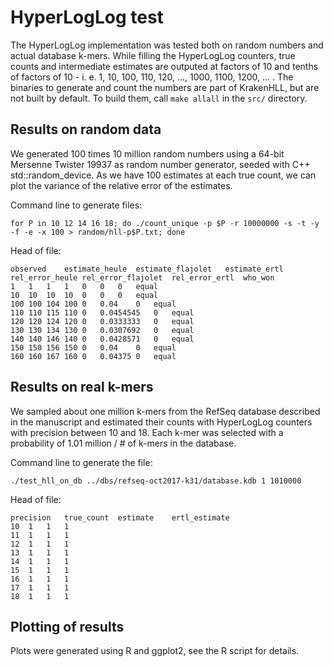 # HyperLogLog test

The HyperLogLog implementation was tested both on random numbers and actual database k-mers. While filling the HyperLogLog counters, true counts and intermediate estimates are outputed at factors of 10 and tenths of factors of 10 - i. e. 1, 10, 100, 110, 120, ..., 1000, 1100, 1200, ... . The binaries to generate and count the numbers are part of KrakenHLL, but are not built by default. To build them, call `make allall` in the `src/` directory.

## Results on random data

We generated 100 times 10 million random numbers using a 64-bit Mersenne Twister 19937 as random number generator, seeded with C++ std::random_device. As we have 100 estimates at each true count, we can plot the variance of the relative error of the estimates.

Command line to generate files:
```{sh}
for P in 10 12 14 16 18; do ./count_unique -p $P -r 10000000 -s -t -y -f -e -x 100 > random/hll-p$P.txt; done
```

Head of file:
```
observed	estimate_heule	estimate_flajolet	estimate_ertl	rel_error_heule	rel_error_flajolet	rel_error_ertl	who_won
1	1	1	1	0	0	0	equal
10	10	10	10	0	0	0	equal
100	100	104	100	0	0.04	0	equal
110	110	115	110	0	0.0454545	0	equal
120	120	124	120	0	0.0333333	0	equal
130	130	134	130	0	0.0307692	0	equal
140	140	146	140	0	0.0428571	0	equal
150	150	156	150	0	0.04	0	equal
160	160	167	160	0	0.04375	0	equal
```

## Results on real k-mers

We sampled about one million k-mers from the RefSeq database described in the manuscript and estimated their counts with HyperLogLog counters with precision between 10 and 18. Each k-mer was selected with a probability of 1.01 million / # of k-mers in the database.

Command line to generate the file:
```{sh}
./test_hll_on_db ../dbs/refseq-oct2017-k31/database.kdb 1 1010000
```

Head of file:
```
precision	true_count	estimate	ertl_estimate
10	1	1	1
11	1	1	1
12	1	1	1
13	1	1	1
14	1	1	1
15	1	1	1
16	1	1	1
17	1	1	1
18	1	1	1
```

## Plotting of results

Plots were generated using R and ggplot2, see the R script for details.
